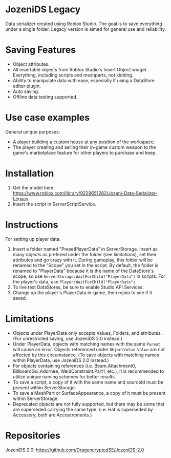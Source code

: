 # JozeniDS Legacy
Data serializer created using Roblox Studio. The goal is to save everything under a single folder. Legacy version is aimed for general use and reliability.

# Saving Features
- Object attributes.
- All insertable objects from Roblox Studio's Insert Object widget. Everything, including scripts and meshparts, not kidding.
- Ability to manipulate data with ease, especially if using a DataStore editor plugin.
- Auto saving.
- Offline data testing supported.

# Use case examples
General unique purposes:
- A player building a custom house at any position of the workspace. 
- The player creating and selling their in-game custom weapon to the game's marketplace feature for other players to purchase and keep.

# Installation
1. Get the model here: https://www.roblox.com/library/9229651282/Jozeni-Data-Serializer-Legacy
2. Insert the script in ServerScriptService.

# Instructions
For setting up player data.

1. Insert a folder named "PresetPlayerData" in ServerStorage. Insert as many objects as prefered under the folder (see limitations), set their attributes and go crazy with it. During gameplay, this folder will be renamed to the "Scope" you set in the script. By default, the folder is renamed to "PlayerData" because it is the name of the DataStore's scope, so use `ServerStorage:WaitForChild("PlayerData")` in scripts. For the player's data, use `Player:WaitForChild("PlayerData")`.
2. To live test DataStores, be sure to enable Studio API Services.
3. Change up the player's PlayerData in-game, then rejoin to see if it saved.

# Limitations
- Objects under PlayerData only accepts Values, Folders, and attributes. (For unrestricted saving, use JozeniDS 2.0 instead.)
- Under PlayerData, objects with matching names with the same `Parent` will cause an error. Objects referenced under `ObjectValue.Value` are not affected by this circumstance. (To save objects with matching names within PlayerData, use JozeniDS 2.0 instead.)
- For objects containing references (i.e. Beam.Attachment0, BillboardGui.Adornee, WeldConstraint.Part1, etc.), it is recommended to utilize unique naming schemes for better results.
- To save a script, a copy of it with the same name and sourceId must be present within ServerStorage.
- To save a MeshPart or SurfaceAppearance, a copy of it must be present within ServerStorage.
- Deprecated objects are not fully supported, but there may be some that are superseded carrying the same type. (i.e. Hat is superseded by Accessory, both are Accoutrements.)

# Repositories
JozeniDS 2.0: https://github.com/DragencryptedSE/JozeniDS-2.0
